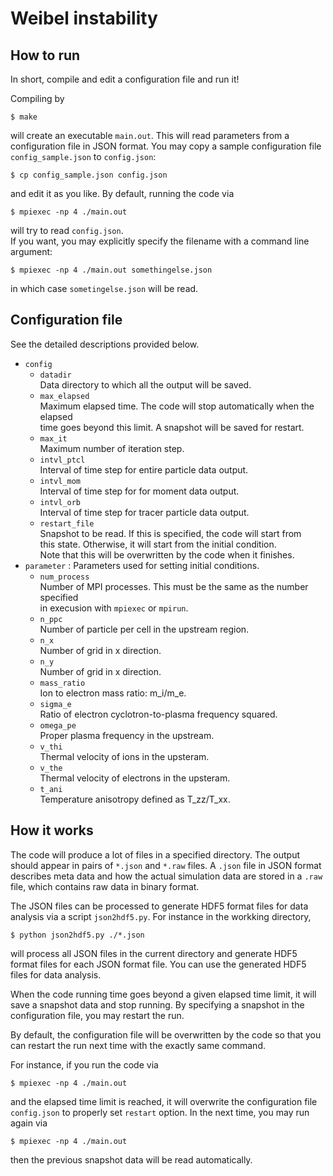 # Weibel instability

## How to run
In short, compile and edit a configuration file and run it!

Compiling by

```console
$ make
```

will create an executable `main.out`. This will read parameters from a configuration file in JSON format. You may copy a sample configuration file `config_sample.json` to `config.json`:

```console
$ cp config_sample.json config.json
```

and edit it as you like. By default, running the code via

```console
$ mpiexec -np 4 ./main.out
```

will try to read `config.json`.  
If you want, you may explicitly specify the filename with a command line argument:

```console
$ mpiexec -np 4 ./main.out somethingelse.json
```

in which case `sometingelse.json` will be read.

## Configuration file
See the detailed descriptions provided below.

- `config`
  - `datadir`  
    Data directory to which all the output will be saved.
  - `max_elapsed`  
    Maximum elapsed time. The code will stop automatically when the elapsed  
    time goes beyond this limit. A snapshot will be saved for restart.
  - `max_it`  
    Maximum number of iteration step.
  - `intvl_ptcl`  
    Interval of time step for entire particle data output.
  - `intvl_mom`  
    Interval of time step for for moment data output.
  - `intvl_orb`  
    Interval of time step for tracer particle data output.
  - `restart_file`  
    Snapshot to be read. If this is specified, the code will start from  
    this state. Otherwise, it will start from the initial condition.  
    Note that this will be overwritten by the code when it finishes.
- `parameter` : Parameters used for setting initial conditions.
  - `num_process`  
     Number of MPI processes. This must be the same as the number specified  
     in execusion with `mpiexec` or `mpirun`.
  - `n_ppc`  
     Number of particle per cell in the upstream region.
  - `n_x`  
     Number of grid in x direction.
  - `n_y`  
     Number of grid in x direction.
  - `mass_ratio`  
     Ion to electron mass ratio: m_i/m_e.
  - `sigma_e`  
     Ratio of electron cyclotron-to-plasma frequency squared.
  - `omega_pe`  
     Proper plasma frequency in the upstream.
  - `v_thi`  
     Thermal velocity of ions in the upsteram.
  - `v_the`  
     Thermal velocity of electrons in the upsteram.
  - `t_ani`  
     Temperature anisotropy defined as T_zz/T_xx.

## How it works

The code will produce a lot of files in a specified directory. The output should
appear in pairs of `*.json` and `*.raw` files. A `.json` file in JSON format
describes meta data and how the actual simulation data are stored in a `.raw`
file, which contains raw data in binary format.

The JSON files can be processed to generate HDF5 format files for data analysis
via a script `json2hdf5.py`. For instance in the workking directory,

```console
$ python json2hdf5.py ./*.json
```

will process all JSON files in the current directory and generate HDF5 format
files for each JSON format file. You can use the generated HDF5 files for data
analysis.

When the code running time goes beyond a given elapsed time limit, it will save
a snapshot data and stop running. By specifying a snapshot in the configuration
file, you may restart the run.

By default, the configuration file will be overwritten by the code so that you
can restart the run next time with the exactly same command.

For instance, if you run the code via

```console
$ mpiexec -np 4 ./main.out
```

and the elapsed time limit is reached, it will overwrite the configuration file
`config.json` to properly set `restart` option.
In the next time, you may run again via

```console
$ mpiexec -np 4 ./main.out
```

then the previous snapshot data will be read automatically.

